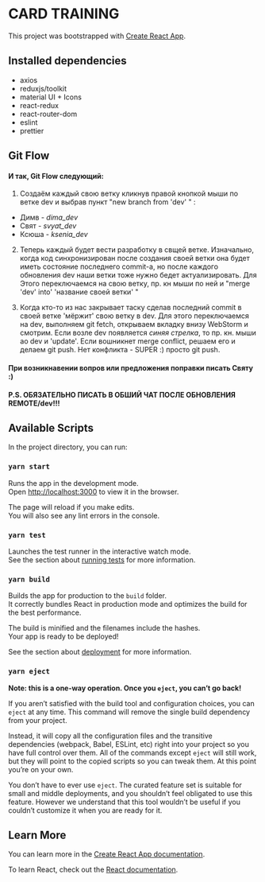 # CARD TRAINING

This project was bootstrapped with [Create React App](https://github.com/facebook/create-react-app).

## Installed dependencies
  + axios
  + reduxjs/toolkit
  + material UI + Icons
  + react-redux
  + react-router-dom
  + eslint 
  + prettier
  
## Git Flow

#### И так, Git Flow следующий:
1.  Создаём каждый свою ветку кликнув
правой кнопкой мыши по ветке dev и 
выбрав пункт "new branch from 'dev' " :
+ Димв - _dima_dev_
+ Свят - _svyat_dev_
+ Ксюша - _ksenia_dev_

2. Теперь каждый будет вести разработку в свщей ветке. 
Изначально, когда код синхронизирован после создания 
своей ветки она будет иметь состояние последнего commit-a, 
но после каждого обновления dev наши ветки тоже нужно бедет
актуализировать. Для Этого переключаемся на свою ветку, 
пр. кн мыши по ней и "merge 'dev' into' 'название своей ветки' "

3. Когда кто-то из нас закрывает таску сделав последний
commit в своей ветке 'мёржит' свою ветку в dev. Для этого
переключаемся на dev, выполняем git fetch, открываем вкладку
внизу WebStorm и смотрим. Если возле dev появляется _синяя стрелка_,
то пр. кн. мыши ао dev и 'update'. Если вошникнет merge conflict, 
решаем его и делаем git push. Нет конфликта - SUPER :) 
просто git push.

#### При возникнавении вопров или предложения поправки писать Святу :)
#### P.S. ОБЯЗАТЕЛЬНО ПИСАТЬ В ОБШИЙ ЧАТ ПОСЛЕ ОБНОВЛЕНИЯ  REMOTE/dev!!!

## Available Scripts

In the project directory, you can run:

### `yarn start`

Runs the app in the development mode.\
Open [http://localhost:3000](http://localhost:3000) to view it in the browser.

The page will reload if you make edits.\
You will also see any lint errors in the console.

### `yarn test`

Launches the test runner in the interactive watch mode.\
See the section about [running tests](https://facebook.github.io/create-react-app/docs/running-tests) for more information.

### `yarn build`

Builds the app for production to the `build` folder.\
It correctly bundles React in production mode and optimizes the build for the best performance.

The build is minified and the filenames include the hashes.\
Your app is ready to be deployed!

See the section about [deployment](https://facebook.github.io/create-react-app/docs/deployment) for more information.

### `yarn eject`

**Note: this is a one-way operation. Once you `eject`, you can’t go back!**

If you aren’t satisfied with the build tool and configuration choices, you can `eject` at any time. This command will remove the single build dependency from your project.

Instead, it will copy all the configuration files and the transitive dependencies (webpack, Babel, ESLint, etc) right into your project so you have full control over them. All of the commands except `eject` will still work, but they will point to the copied scripts so you can tweak them. At this point you’re on your own.

You don’t have to ever use `eject`. The curated feature set is suitable for small and middle deployments, and you shouldn’t feel obligated to use this feature. However we understand that this tool wouldn’t be useful if you couldn’t customize it when you are ready for it.

## Learn More

You can learn more in the [Create React App documentation](https://facebook.github.io/create-react-app/docs/getting-started).

To learn React, check out the [React documentation](https://reactjs.org/).
